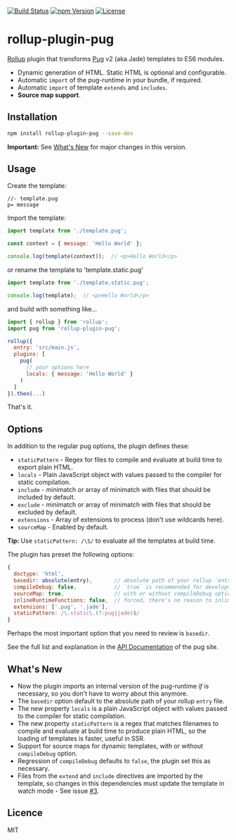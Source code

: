 [![Build Status][build-image]][build-url]
[![npm Version][npm-image]][npm-url]
[![License][license-image]][license-url]

# rollup-plugin-pug

[Rollup](https://github.com/rollup/rollup) plugin that transforms [Pug](http://jade-lang.com/) v2 (aka Jade) templates to ES6 modules.

* Dynamic generation of HTML. Static HTML is optional and configurable.
* Automatic `import` of the pug-runtime in your bundle, if required.
* Automatic `import` of template `extends` and `includes`.
* **Source map support**.

## Installation

```bash
npm install rollup-plugin-pug --save-dev
```

**Important:** See [What's New](#whats-new) for major changes in this version.

## Usage

Create the template:

```jade
//- template.pug
p= message
```

Import the template:

```js
import template from './template.pug';

const context = { message: 'Hello World' };

console.log(template(context));  // <p>Hello World</p>
```

or rename the template to 'template.static.pug'

```js
import template from './template.static.pug';

console.log(template);  // <p>Hello World</p>
```

and build with something like...

```js
import { rollup } from 'rollup';
import pug from 'rollup-plugin-pug';

rollup({
  entry: 'src/main.js',
  plugins: [
    pug(
      // your options here
      locals: { message: 'Hello World' }
    )
  ]
}).then(...)
```

That's it.


## Options

In addition to the regular pug options, the plugin defines these:

- `staticPattern` - Regex for files to compile and evaluate at build time to export plain HTML.
- `locals` - Plain JavaScript object with values passed to the compiler for static compilation.
- `include` - minimatch or array of minimatch with files that should be included by default.
- `exclude` - minimatch or array of minimatch with files that should be excluded by default.
- `extensions` - Array of extensions to process (don't use wildcards here).
- `sourceMap` - Enabled by default.

**Tip:** Use `staticPattern: /\S/` to evaluate all the templates at build time.

The plugin has preset the following options:

```js
{
  doctype: 'html',
  basedir: absolute(entry),       // absolute path of your rollup `entry` file
  compileDebug: false,            // `true` is recommended for development
  sourceMap: true,                // with or without compileDebug option
  inlineRuntimeFunctions: false,  // forced, there's no reason to inline functions
  extensions: ['.pug', '.jade'],
  staticPattern: /\.static\.(?:pug|jade)$/
}
```

Perhaps the most important option that you need to review is `basedir`.

See the full list and explanation in the [API Documentation](https://pugjs.org/api/reference.html) of the pug site.


## What's New

- Now the plugin imports an internal version of the pug-runtime *if* is necessary, so you don't have to worry about this anymore.
- The `basedir` option default to the absolute path of your rollup `entry` file.
- The new property `locals` is a plain JavaScript object with values passed to the compiler for static compilation.
- The new property `staticPattern` is a regex that matches filenames to compile and evaluate at build time to produce plain HTML, so the loading of templates is faster, useful in SSR.
- Support for source maps for dynamic templates, with or without `compileDebug` option.
- Regression of `compileDebug` defaults to `false`, the plugin set this as necessary.
- Files from the `extend` and `include` directives are imported by the template, so changes in this dependencies must update the template in watch mode - See issue [#3](https://github.com/aMarCruz/rollup-plugin-pug/issues/3).


## Licence

MIT

[build-image]:    https://img.shields.io/travis/aMarCruz/rollup-plugin-pug.svg
[build-url]:      https://travis-ci.org/aMarCruz/rollup-plugin-pug
[npm-image]:      https://img.shields.io/npm/v/rollup-plugin-pug.svg
[npm-url]:        https://www.npmjs.com/package/rollup-plugin-pug
[license-image]:  https://img.shields.io/npm/l/express.svg
[license-url]:    https://github.com/aMarCruz/rollup-plugin-pug/blob/master/LICENSE
